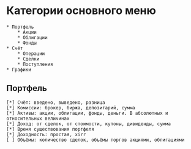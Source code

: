 # Категории основного меню
    * Портфель
        * Акции
        * Облигации
        * Фонды
    * Счёт
        * Операции
        * Сделки
        * Поступления
    * Графики

## Портфель
    [*] Счёт: введено, выведено, разница
    [*] Комиссии: брокер, биржа, депозитарий, сумма
    [*] Активы: акции, облигации, фонды, деньги. В абсолютных и относительных величинах
    [*] Доход: от сделок, от стоимости, купоны, дивиденды, сумма
    [*] Время существования портфеля
    [*] Доходность: простая, xirr
    [ ] Объёмы: количество сделок, объёмы торгов акциями, облигациями